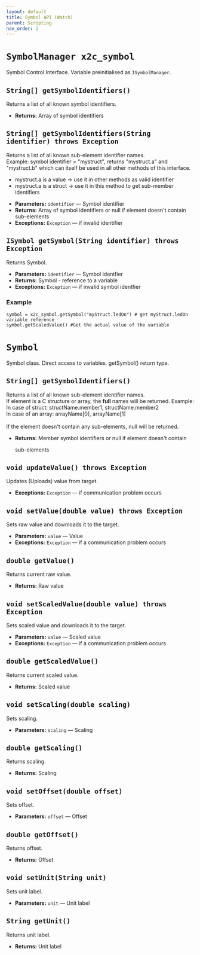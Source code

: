 ```yaml
---
layout: default
title: Symbol API (Watch)
parent: Scripting
nav_order: 2
---
```


# `SymbolManager x2c_symbol`

Symbol Control Interface. Variable preinitialised as `ISymbolManager`.


## `String[] getSymbolIdentifiers()`

Returns a list of all known symbol identifiers.

 * **Returns:** Array of symbol identifiers


## `String[] getSymbolIdentifiers(String identifier) throws Exception`

Returns a list of all known sub-element identifier names.<br> Example: symbol identifier = "mystruct", returns "mystruct.a" and "mystruct.b" which can itself be used in all other methods of this interface. <ul> <li>mystruct.a is a value &rarr; use it in other methods as valid identifier</li> <li>mystruct.a is a struct &rarr; use it in this method to get sub-member identifiers</li> </ul>

 * **Parameters:** `identifier` — Symbol identifier
 * **Returns:** Array of symbol identifiers or null if element doesn't contain sub-elements
 * **Exceptions:** `Exception` — if invalid identifier

## `ISymbol getSymbol(String identifier) throws Exception`

Returns Symbol.

 * **Parameters:** `identifier` — Symbol identfier
 * **Returns:** Symbol - reference to a variable
 * **Exceptions:** `Exception` — if invalid symbol identfier

###  Example
```
symbol = x2c_symbol.getSymbol("myStruct.ledOn") # get myStruct.ledOn variable reference
symbol.getScaledValue() #Get the actual value of the variable
```

# `Symbol`

Symbol class. Direct access to variables. getSymbol() return type.

## `String[] getSymbolIdentifiers()`

Returns a list of all known sub-element identifier names.<br> If element is a C structure or array, the <b>full</b> names will be returned. Example:<br> In case of struct: structName.member1, structName.member2<br> In case of an array: arrayName[0], arrayName[1]<br> <br> If the element doesn't contain any sub-elements, null will be returned.

 * **Returns:** Member symbol identifiers or null if element doesn't contain

     sub-elements

## `void updateValue() throws Exception`

Updates (Uploads) value from target.

 * **Exceptions:** `Exception` — if communication problem occurs

## `void setValue(double value) throws Exception`

Sets raw value and downloads it to the target.

 * **Parameters:** `value` — Value
 * **Exceptions:** `Exception` — if a communication problem occurs

## `double getValue()`

Returns current raw value.

 * **Returns:** Raw value

## `void setScaledValue(double value) throws Exception`

Sets scaled value and downloads it to the target.

 * **Parameters:** `value` — Scaled value
 * **Exceptions:** `Exception` — if a communication problem occurs

## `double getScaledValue()`

Returns current scaled value.

 * **Returns:** Scaled value

## `void setScaling(double scaling)`

Sets scaling.

 * **Parameters:** `scaling` — Scaling

## `double getScaling()`

Returns scaling.

 * **Returns:** Scaling

## `void setOffset(double offset)`

Sets offset.

 * **Parameters:** `offset` — Offset

## `double getOffset()`

Returns offset.

 * **Returns:** Offset

## `void setUnit(String unit)`

Sets unit label.

 * **Parameters:** `unit` — Unit label

## `String getUnit()`

Returns unit label.

 * **Returns:** Unit label